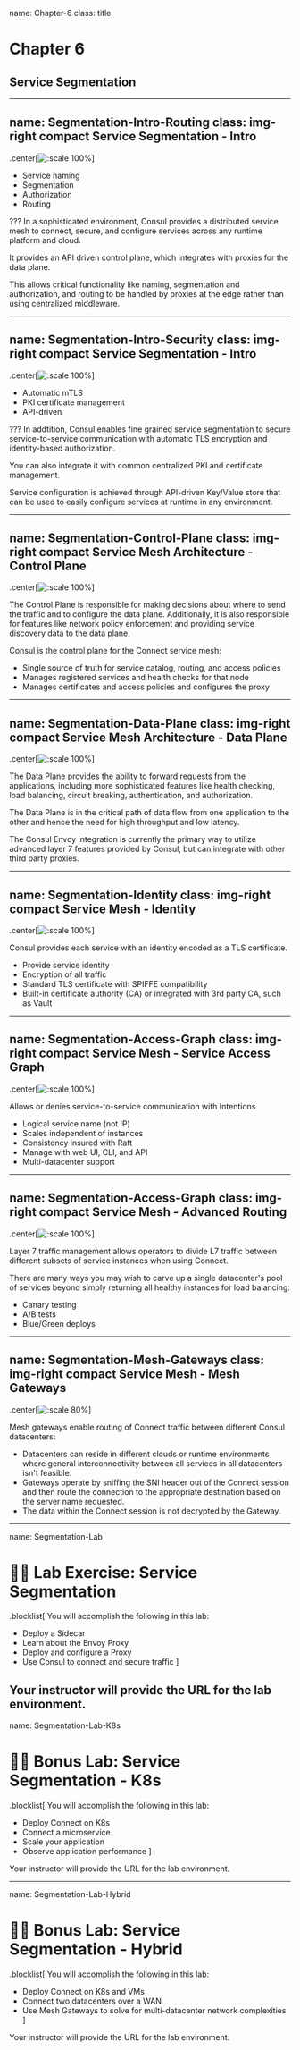 name: Chapter-6
class: title
# Chapter 6
## Service Segmentation

---
name: Segmentation-Intro-Routing
class: img-right compact
Service Segmentation - Intro
-------------------------
.center[![:scale 100%](images/consul_segmentation_intro.png)]

* Service naming
* Segmentation
* Authorization
* Routing

???
In a sophisticated environment, Consul provides a distributed service mesh to connect, secure, and configure services across any runtime platform and cloud.

It provides an API driven control plane, which integrates with proxies for the data plane.

This allows critical functionality like naming, segmentation and authorization, and routing to be handled by proxies at the edge rather than using centralized middleware.

---
name: Segmentation-Intro-Security
class: img-right compact
Service Segmentation - Intro
-------------------------
.center[![:scale 100%](images/consul_segmentation_intro.png)]

* Automatic mTLS
* PKI certificate management
* API-driven

???
In addtition, Consul enables fine grained service segmentation to secure service-to-service communication with automatic TLS encryption and identity-based authorization.

You can also integrate it with common centralized PKI and certificate management.

Service configuration is achieved through API-driven Key/Value store that can be used to easily configure services at runtime in any environment.

---
name: Segmentation-Control-Plane
class: img-right compact
Service Mesh Architecture - Control Plane
-------------------------
.center[![:scale 100%](images/connect_control_plane.png)]

The Control Plane is responsible for making decisions about where to send the traffic and to configure the data plane. Additionally, it is also responsible for features like network policy enforcement and providing service discovery data to the data plane.

Consul is the control plane for the Connect service mesh:

* Single source of truth for service catalog, routing, and access policies
* Manages registered services and health checks for that node
* Manages certificates and access policies and configures the proxy

---
name: Segmentation-Data-Plane
class: img-right compact
Service Mesh Architecture - Data Plane
-------------------------
.center[![:scale 100%](images/connect_control_plane.png)]

The Data Plane provides the ability to forward requests from the applications, including more sophisticated features like health checking, load balancing, circuit breaking, authentication, and authorization.

The Data Plane is in the critical path of data flow from one application to the other and hence the need for high throughput and low latency.

The Consul Envoy integration is currently the primary way to utilize advanced layer 7 features provided by Consul, but can integrate with other third party proxies.

---
name: Segmentation-Identity
class: img-right compact
Service Mesh - Identity
-------------------------
.center[![:scale 100%](images/connect_certificate_service_identity.png)]

Consul provides each service with an identity encoded as a TLS certificate.

* Provide service identity
* Encryption of all traffic
* Standard TLS certificate with SPIFFE compatibility
* Built-in certificate authority (CA) or integrated with 3rd party CA, such as Vault


---
name: Segmentation-Access-Graph
class: img-right compact
Service Mesh - Service Access Graph
-------------------------
.center[![:scale 100%](images/service_access_graph.png)]

Allows or denies service-to-service communication with Intentions

* Logical service name (not IP)
* Scales independent of instances
* Consistency insured with Raft
* Manage with web UI, CLI, and API
* Multi-datacenter support

---
name: Segmentation-Access-Graph
class: img-right compact
Service Mesh - Advanced Routing
-------------------------
.center[![:scale 100%](images/consul_L7_routing.png)]

Layer 7 traffic management allows operators to divide L7 traffic between different subsets of service instances when using Connect.

There are many ways you may wish to carve up a single datacenter's pool of services beyond simply returning all healthy instances for load balancing:

* Canary testing
* A/B tests
* Blue/Green deploys
---
name: Segmentation-Mesh-Gateways
class: img-right compact
Service Mesh - Mesh Gateways
-------------------------
.center[![:scale 80%](images/connect_mesh_gateways.png)]

Mesh gateways enable routing of Connect traffic between different Consul datacenters:

* Datacenters can reside in different clouds or runtime environments where general interconnectivity between all services in all datacenters isn't feasible.
* Gateways operate by sniffing the SNI header out of the Connect session and then route the connection to the appropriate destination based on the server name requested.
* The data within the Connect session is not decrypted by the Gateway.


---
name: Segmentation-Lab
# 👩‍💻 Lab Exercise: Service Segmentation
.blocklist[
You will accomplish the following in this lab:

* Deploy a Sidecar
* Learn about the Envoy Proxy
* Deploy and configure a Proxy
* Use Consul to connect and secure traffic
]

Your instructor will provide the URL for the lab environment.
---
name: Segmentation-Lab-K8s
# 👩‍💻 Bonus Lab: Service Segmentation - K8s
.blocklist[
You will accomplish the following in this lab:

* Deploy Connect on K8s
* Connect a microservice
* Scale your application
* Observe application performance
]

Your instructor will provide the URL for the lab environment.

---
name: Segmentation-Lab-Hybrid
# 👩‍💻 Bonus Lab: Service Segmentation - Hybrid
.blocklist[
You will accomplish the following in this lab:

* Deploy Connect on K8s and VMs
* Connect two datacenters over a WAN
* Use Mesh Gateways to solve for multi-datacenter network complexities
]

Your instructor will provide the URL for the lab environment.
